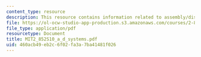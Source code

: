 ```yaml
---
content_type: resource
description: This resource contains information related to assembly/disassembly systems.
file: https://ol-ocw-studio-app-production.s3.amazonaws.com/courses/2-852-manufacturing-systems-analysis-spring-2010/460acb49eb2c6f02fa3a7ba41481f026_MIT2_852S10_a_d_systems.pdf
file_type: application/pdf
resourcetype: Document
title: MIT2_852S10_a_d_systems.pdf
uid: 460acb49-eb2c-6f02-fa3a-7ba41481f026
---
```

